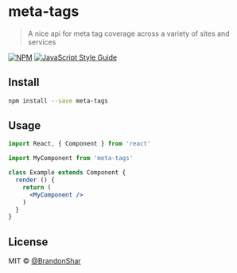 # meta-tags

> A nice api for meta tag coverage across a variety of sites and services

[![NPM](https://img.shields.io/npm/v/meta-tags.svg)](https://www.npmjs.com/package/meta-tags) [![JavaScript Style Guide](https://img.shields.io/badge/code_style-standard-brightgreen.svg)](https://standardjs.com)

## Install

```bash
npm install --save meta-tags
```

## Usage

```jsx
import React, { Component } from 'react'

import MyComponent from 'meta-tags'

class Example extends Component {
  render () {
    return (
      <MyComponent />
    )
  }
}
```

## License

MIT © [@BrandonShar](https://github.com/@BrandonShar)
